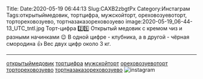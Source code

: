 Title:
Date:2020-05-19 06:44:13
Slug:CAXB2zbgtPx
Category:Инстаграм
Tags:открытыймедовик, тортцифра, мужскойторт, ореховозуевоторт, тортореховозуево, тортназаказореховозуево
image:2020-05-19_06-44-13_UTC_tntl.jpg
Торт-цифра 2️⃣5️⃣
Открытый медовик с кремом чиз и  разными начинками 😉
В одной цифре - клубника, а в другой - чёрная смородина 👍
Вес двух цифр около 3 кг.
_______________________
[открытыймедовик]({tag}открытыймедовик) [тортцифра]({tag}тортцифра) [мужскойторт]({tag}мужскойторт) [ореховозуевоторт]({tag}ореховозуевоторт) [тортореховозуево]({tag}тортореховозуево) [тортназаказореховозуево]({tag}тортназаказореховозуево)
![instagram]({attach}images/2020-05-19_06-44-13_UTC.jpg)

